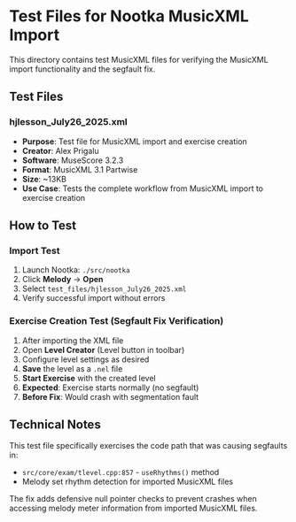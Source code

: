 # Test Files for Nootka MusicXML Import

This directory contains test MusicXML files for verifying the MusicXML import functionality and the segfault fix.

## Test Files

### hjlesson_July26_2025.xml
- **Purpose**: Test file for MusicXML import and exercise creation
- **Creator**: Alex Prigalu 
- **Software**: MuseScore 3.2.3
- **Format**: MusicXML 3.1 Partwise
- **Size**: ~13KB
- **Use Case**: Tests the complete workflow from MusicXML import to exercise creation

## How to Test

### Import Test
1. Launch Nootka: `./src/nootka`
2. Click **Melody** → **Open**
3. Select `test_files/hjlesson_July26_2025.xml`
4. Verify successful import without errors

### Exercise Creation Test (Segfault Fix Verification)
1. After importing the XML file
2. Open **Level Creator** (Level button in toolbar)
3. Configure level settings as desired
4. **Save** the level as a `.nel` file
5. **Start Exercise** with the created level
6. **Expected**: Exercise starts normally (no segfault)
7. **Before Fix**: Would crash with segmentation fault

## Technical Notes

This test file specifically exercises the code path that was causing segfaults in:
- `src/core/exam/tlevel.cpp:857` - `useRhythms()` method
- Melody set rhythm detection for imported MusicXML files

The fix adds defensive null pointer checks to prevent crashes when accessing melody meter information from imported MusicXML files.